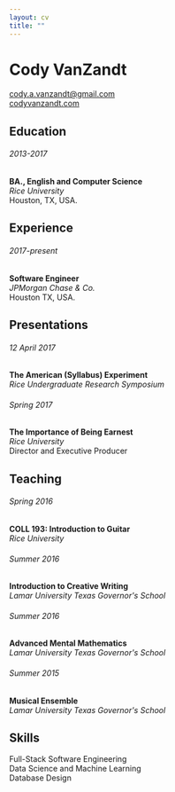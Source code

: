 ```yaml
---
layout: cv
title: ""
---
```


# Cody VanZandt

[cody.a.vanzandt@gmail.com](mailto:cody.a.vanzandt@gmail.com)  
[codyvanzandt.com](codyvanzandt.com)

## Education

###### 2013-2017
**BA., English and Computer Science**  
*Rice University*  
Houston, TX, USA.

## Experience

###### 2017-present
**Software Engineer**  
*JPMorgan Chase & Co.*  
Houston TX, USA.

## Presentations

###### 12 April 2017
**The American (Syllabus) Experiment**  
*Rice Undergraduate Research Symposium*  

###### Spring 2017
**The Importance of Being Earnest**  
*Rice University*  
Director and Executive Producer

## Teaching

###### Spring 2016
**COLL 193: Introduction to Guitar**  
*Rice University*

###### Summer 2016
**Introduction to Creative Writing**  
*Lamar University Texas Governor's School*

###### Summer 2016
**Advanced Mental Mathematics**  
*Lamar University Texas Governor's School*

###### Summer 2015
**Musical Ensemble**  
*Lamar University Texas Governor's School*

## Skills

Full-Stack Software Engineering  
Data Science and Machine Learning  
Database Design


